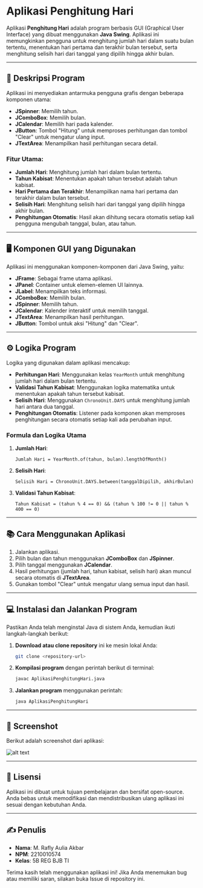 # Aplikasi Penghitung Hari

Aplikasi **Penghitung Hari** adalah program berbasis GUI (Graphical User Interface) yang dibuat menggunakan **Java Swing**. Aplikasi ini memungkinkan pengguna untuk menghitung jumlah hari dalam suatu bulan tertentu, menentukan hari pertama dan terakhir bulan tersebut, serta menghitung selisih hari dari tanggal yang dipilih hingga akhir bulan.

---

## 📝 Deskripsi Program

Aplikasi ini menyediakan antarmuka pengguna grafis dengan beberapa komponen utama:

- **JSpinner**: Memilih tahun.
- **JComboBox**: Memilih bulan.
- **JCalendar**: Memilih hari pada kalender.
- **JButton**: Tombol "Hitung" untuk memproses perhitungan dan tombol "Clear" untuk mengatur ulang input.
- **JTextArea**: Menampilkan hasil perhitungan secara detail.

### Fitur Utama:

- **Jumlah Hari**: Menghitung jumlah hari dalam bulan tertentu.
- **Tahun Kabisat**: Menentukan apakah tahun tersebut adalah tahun kabisat.
- **Hari Pertama dan Terakhir**: Menampilkan nama hari pertama dan terakhir dalam bulan tersebut.
- **Selisih Hari**: Menghitung selisih hari dari tanggal yang dipilih hingga akhir bulan.
- **Penghitungan Otomatis**: Hasil akan dihitung secara otomatis setiap kali pengguna mengubah tanggal, bulan, atau tahun.

---

## 🖥️ Komponen GUI yang Digunakan

Aplikasi ini menggunakan komponen-komponen dari Java Swing, yaitu:

- **JFrame**: Sebagai frame utama aplikasi.
- **JPanel**: Container untuk elemen-elemen UI lainnya.
- **JLabel**: Menampilkan teks informasi.
- **JComboBox**: Memilih bulan.
- **JSpinner**: Memilih tahun.
- **JCalendar**: Kalender interaktif untuk memilih tanggal.
- **JTextArea**: Menampilkan hasil perhitungan.
- **JButton**: Tombol untuk aksi "Hitung" dan "Clear".

---

## ⚙️ Logika Program

Logika yang digunakan dalam aplikasi mencakup:

- **Perhitungan Hari**: Menggunakan kelas `YearMonth` untuk menghitung jumlah hari dalam bulan tertentu.
- **Validasi Tahun Kabisat**: Menggunakan logika matematika untuk menentukan apakah tahun tersebut kabisat.
- **Selisih Hari**: Menggunakan `ChronoUnit.DAYS` untuk menghitung jumlah hari antara dua tanggal.
- **Penghitungan Otomatis**: Listener pada komponen akan memproses penghitungan secara otomatis setiap kali ada perubahan input.

### Formula dan Logika Utama

1. **Jumlah Hari**:
   ```
   Jumlah Hari = YearMonth.of(tahun, bulan).lengthOfMonth()
   ```
2. **Selisih Hari**:
   ```
   Selisih Hari = ChronoUnit.DAYS.between(tanggalDipilih, akhirBulan)
   ```
3. **Validasi Tahun Kabisat**:
   ```
   Tahun Kabisat = (tahun % 4 == 0) && (tahun % 100 != 0 || tahun % 400 == 0)
   ```

---

## 📚 Cara Menggunakan Aplikasi

1. Jalankan aplikasi.
2. Pilih bulan dan tahun menggunakan **JComboBox** dan **JSpinner**.
3. Pilih tanggal menggunakan **JCalendar**.
4. Hasil perhitungan (jumlah hari, tahun kabisat, selisih hari) akan muncul secara otomatis di **JTextArea**.
5. Gunakan tombol "Clear" untuk mengatur ulang semua input dan hasil.

---

## 💻 Instalasi dan Jalankan Program

Pastikan Anda telah menginstal Java di sistem Anda, kemudian ikuti langkah-langkah berikut:

1. **Download atau clone repository** ini ke mesin lokal Anda:

   ```bash
   git clone <repository-url>
   ```

2. **Kompilasi program** dengan perintah berikut di terminal:

   ```bash
   javac AplikasiPenghitungHari.java
   ```

3. **Jalankan program** menggunakan perintah:

   ```bash
   java AplikasiPenghitungHari
   ```

---

## 📸 Screenshot

Berikut adalah screenshot dari aplikasi:

![alt text](tgs4-1.png)

---

## 📜 Lisensi

Aplikasi ini dibuat untuk tujuan pembelajaran dan bersifat open-source. Anda bebas untuk memodifikasi dan mendistribusikan ulang aplikasi ini sesuai dengan kebutuhan Anda.

---

## ✍️ Penulis

- **Nama**: M. Rafly Aulia Akbar
- **NPM**: 2210010574
- **Kelas**: 5B REG BJB TI

Terima kasih telah menggunakan aplikasi ini! Jika Anda menemukan bug atau memiliki saran, silakan buka Issue di repository ini.
